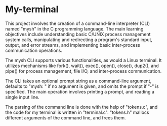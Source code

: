 # My-terminal
This project involves the creation of a command-line interpreter (CLI) named "mysh" in the C programming language. The main learning objectives include understanding basic C/UNIX process management system calls, manipulating and redirecting a program's standard input, output, and error streams, and implementing basic inter-process communication operations.

The mysh CLI supports various functionalities, as would a Linux terminal. It utilizes mechanisms like fork(), wait(), exec(), open(), close(), dup2(), and pipe() for process management, file I/O, and inter-process communication.

The CLI takes an optional prompt string as a command-line argument, defaults to "mysh: " if no argument is given, and omits the prompt if "-" is specified. The main operation involves printing a prompt, and reading a single input line. 

The parsing of the command line is done with the help of "tokens.c", and the code for my terminal is written in "terminal.c". "tokens.h" mallocs different arguments of the command line, and frees them. 

